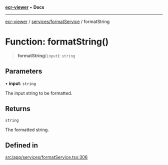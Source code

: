 [**ecr-viewer**](../../../README.md) • **Docs**

***

[ecr-viewer](../../../README.md) / [services/formatService](../README.md) / formatString

# Function: formatString()

> **formatString**(`input`): `string`

## Parameters

• **input**: `string`

The input string to be formatted.

## Returns

`string`

The formatted string.

## Defined in

[src/app/services/formatService.tsx:306](https://github.com/CDCgov/phdi/blob/fa63a85e5b4651bdfc0d25ecc23a67e11fbcba18/containers/ecr-viewer/src/app/services/formatService.tsx#L306)
